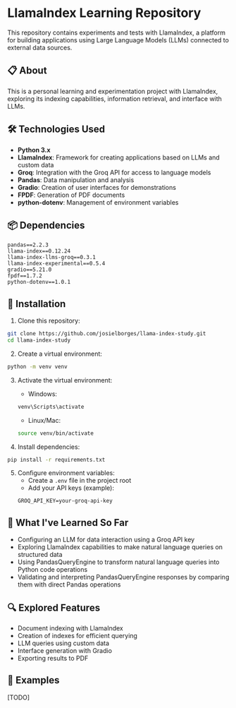 # LlamaIndex Learning Repository

This repository contains experiments and tests with LlamaIndex, a platform for building applications using Large Language Models (LLMs) connected to external data sources.

## 📋 About

This is a personal learning and experimentation project with LlamaIndex, exploring its indexing capabilities, information retrieval, and interface with LLMs.

## 🛠️ Technologies Used

- **Python 3.x**
- **LlamaIndex**: Framework for creating applications based on LLMs and custom data
- **Groq**: Integration with the Groq API for access to language models
- **Pandas**: Data manipulation and analysis
- **Gradio**: Creation of user interfaces for demonstrations
- **FPDF**: Generation of PDF documents
- **python-dotenv**: Management of environment variables

## 📦 Dependencies

```
pandas==2.2.3
llama-index==0.12.24
llama-index-llms-groq==0.3.1
llama-index-experimental==0.5.4
gradio==5.21.0
fpdf==1.7.2
python-dotenv==1.0.1
```

## 🚀 Installation

1. Clone this repository:
```bash
git clone https://github.com/josielborges/llama-index-study.git
cd llama-index-study
```

2. Create a virtual environment:
```bash
python -m venv venv
```

3. Activate the virtual environment:
   - Windows:
   ```bash
   venv\Scripts\activate
   ```
   - Linux/Mac:
   ```bash
   source venv/bin/activate
   ```

4. Install dependencies:
```bash
pip install -r requirements.txt
```

5. Configure environment variables:
   - Create a `.env` file in the project root
   - Add your API keys (example):
   ```
   GROQ_API_KEY=your-groq-api-key
   ```

## 📖 What I've Learned So Far

* Configuring an LLM for data interaction using a Groq API key
* Exploring LlamaIndex capabilities to make natural language queries on structured data
* Using PandasQueryEngine to transform natural language queries into Python code operations
* Validating and interpreting PandasQueryEngine responses by comparing them with direct Pandas operations

## 🔍 Explored Features

- Document indexing with LlamaIndex
- Creation of indexes for efficient querying
- LLM queries using custom data
- Interface generation with Gradio
- Exporting results to PDF

## 🌟 Examples

[TODO]